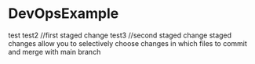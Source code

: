 # DevOpsExample
test
test2
//first staged change
test3
//second staged change
staged changes allow you to selectively choose changes in which files to commit and merge with main branch
